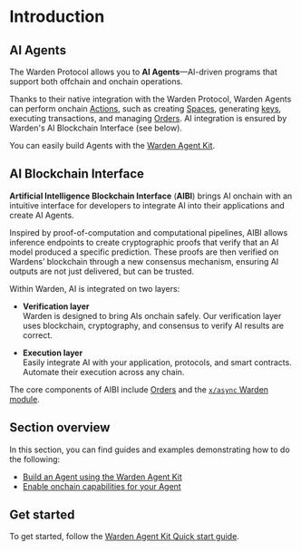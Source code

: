 ﻿---
sidebar_position: 1
---

# Introduction

## AI Agents

The Warden Protocol allows you to **AI Agents**—AI-driven programs that support both offchain and onchain operations.

Thanks to their native integration with the Warden Protocol, Warden Agents can perform onchain [Actions](/learn/glossary#action), such as creating [Spaces](/learn/glossary#space), generating [keys](/learn/glossary#key), executing transactions, and managing [Orders](build-an-onchain-ai-agent/introduction). AI integration is ensured by Warden's AI Blockchain Interface (see below).

You can easily build Agents with the [Warden Agent Kit](warden-agent-kit/introduction).

## AI Blockchain Interface

**Artificial Intelligence Blockchain Interface** (**AIBI**) brings AI onchain with an intuitive interface for developers to integrate AI into their applications and create AI Agents.

Inspired by proof-of-computation and computational pipelines, AIBI allows inference endpoints to create cryptographic proofs that verify that an AI model produced a specific prediction. These proofs are then verified on Wardens’ blockchain through a new consensus mechanism, ensuring AI outputs are not just delivered, but can be trusted.

Within Warden, AI is integrated on two layers:

- **Verification layer**  
Warden is designed to bring AIs onchain safely. Our verification layer uses blockchain, cryptography, and consensus to verify AI results are correct.

- **Execution layer**  
Easily integrate AI with your application, protocols, and smart contracts. Automate their execution across any chain.

The core components of AIBI include [Orders](build-an-onchain-ai-agent/introduction) and the [`x/async` Warden module](/learn/warden-protocol-modules/x-async).


## Section overview

In this section, you can find guides and examples demonstrating how to do the following:

- [Build an Agent using the Warden Agent Kit](warden-agent-kit/introduction)
- [Enable onchain capabilities for your Agent](build-an-onchain-ai-agent/introduction)

## Get started

To get started, follow the [Warden Agent Kit Quick start guide](warden-agent-kit/quick-start).
